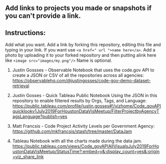 ## Add links to projects you made or snapshots if you can't provide a link.

## Instructions: 
Add what you want. Add a link by forking this repository, editing this file and typing in your link. If you want use `<a href=" url ">name here</a>`. Add a photo by uploading it to your forked repository and then putting alink here like `<image src="images/my.png"/>` Name is optional.

1. Justin Gossses - Observable Notebook that uses the code.gov API to create a JSON or CSV of all the repositories across all agencies:
https://observablehq.com/@justingosses/code-gov-demo-dataset-retrieval

2. Justin Gosses - Quick Tableau Public Notebook Using the JSON in this repository to enable filtered results by Orgs, Tags, and Language: https://public.tableau.com/profile/justin.gosses#!/vizhome/Code_govAPIquicklookv1July2019ForHoustonDataVisMeetup/FilterProjectbyAgencyTagsLanguage?publish=yes

3. Matt Francsis - Code Project Activity Levels per Government Agency:
https://github.com/mkfrancsis/stash/tree/master/DataJam

4. Tableau Notebook with all the charts made during the data jam. https://public.tableau.com/views/Code_govAPIAllVisualsJuly2019ForHoustonDataVisMeetup/StatusTime?:embed=y&:display_count=yes&:origin=viz_share_link
